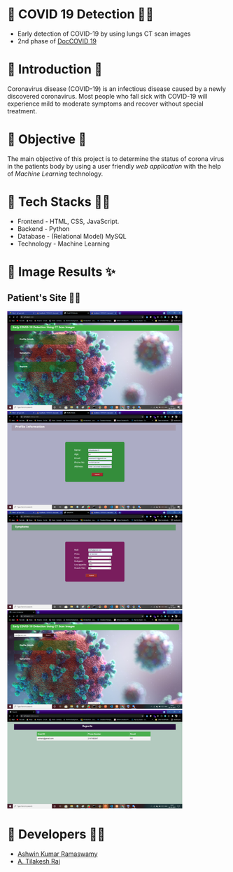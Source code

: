 # 🔰 COVID 19 Detection 🦠🦠
- Early detection of COVID-19 by using lungs CT scan images 
- 2nd phase of [DocCOVID 19](https://github.com/Ash515/DocCOVID-19)

# 🔰 Introduction 🔎
Coronavirus disease (COVID-19) is an infectious disease caused by a newly discovered coronavirus.
Most people who fall sick with COVID-19 will experience mild to moderate symptoms and recover without special treatment.

# 🔰 Objective 📜
The main objective of this project is to determine the status of corona virus in the patients body by using a user friendly *web application* 
with the help of *Machine Learning* technology. 

# 🔰 Tech Stacks 👨‍💻
- Frontend - HTML, CSS, JavaScript.
- Backend - Python 
- Database - (Relational Model) MySQL
- Technology - Machine Learning 
 
# 🔰 Image Results ✨
## Patient's Site 🙎‍♂️
<img src="/image results/home.png" width="400px"><img src="/image results/profile.png" width="400px">
<img src="/image results/symptoms.png" width="400px"><img src="/image results/searchengine.png" width="400px">
<img src="/image results/report.png" width="400px">


# 🔰 Developers 👨‍💻
- [Ashwin Kumar Ramaswamy](https://github.com/Ash515)
- [A. Tilakesh Raj](https://github.com/thilake)


